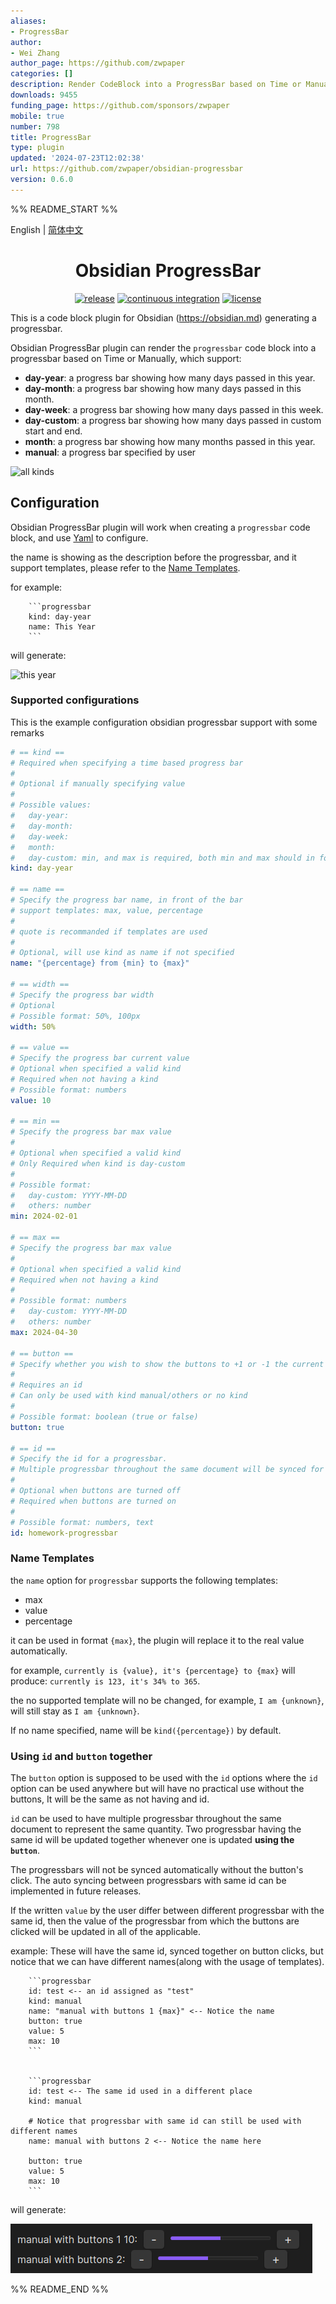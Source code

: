 ```yaml
---
aliases:
- ProgressBar
author:
- Wei Zhang
author_page: https://github.com/zwpaper
categories: []
description: Render CodeBlock into a ProgressBar based on Time or Manually.
downloads: 9455
funding_page: https://github.com/sponsors/zwpaper
mobile: true
number: 798
title: ProgressBar
type: plugin
updated: '2024-07-23T12:02:38'
url: https://github.com/zwpaper/obsidian-progressbar
version: 0.6.0
---
```


%% README_START %%

English | [简体中文](./README.zh-CN.md)

<h1 align="center">Obsidian ProgressBar</h1>

<p align=center>
<a href="https://github.com/zwpaper/obsidian-progressbar/releases/latest"><img src="https://img.shields.io/github/v/release/zwpaper/obsidian-progressbar" alt="release" /></a>
<a href="https://github.com/zwpaper/obsidian-progressbar/actions/workflows/ci.yml"><img alt="continuous integration" src="https://github.com/zwpaper/obsidian-progressbar/actions/workflows/ci.yml/badge.svg"></a>
<a href="https://opensource.org/licenses/Apache-2.0">
<img src="https://img.shields.io/badge/License-Apache%202.0-blue.svg" alt="license" />
</a>
</p>

This is a code block plugin for Obsidian (https://obsidian.md) generating a progressbar.

Obsidian ProgressBar plugin can render the `progressbar` code block
into a progressbar based on Time or Manually,
which support:
- **day-year**: a progress bar showing how many days passed in this year.
- **day-month**: a progress bar showing how many days passed in this month.
- **day-week**: a progress bar showing how many days passed in this week.
- **day-custom**: a progress bar showing how many days passed in custom start and end.
- **month**: a progress bar showing how many months passed in this year.
- **manual**: a progress bar specified by user

![all kinds](https://raw.githubusercontent.com/zwpaper/obsidian-progressbar/HEAD/images/all-kinds.jpg)

## Configuration

Obsidian ProgressBar plugin will work when creating a `progressbar` code block,
and use [Yaml](https://yaml.org/) to configure.

the name is showing as the description before the progressbar,
and it support templates, please refer to the [Name Templates](#name-templates).

for example:

```
    ```progressbar
    kind: day-year
    name: This Year
    ```
```

will generate:

![this year](https://raw.githubusercontent.com/zwpaper/obsidian-progressbar/HEAD/images/this-year.jpg)

### Supported configurations

This is the example configuration obsidian progressbar support with some remarks

``` yaml
# == kind ==
# Required when specifying a time based progress bar
#
# Optional if manually specifying value
#
# Possible values:
#   day-year:
#   day-month:
#   day-week:
#   month:
#   day-custom: min, and max is required, both min and max should in format: YYYY-MM-DD
kind: day-year

# == name ==
# Specify the progress bar name, in front of the bar
# support templates: max, value, percentage
#
# quote is recommanded if templates are used
#
# Optional, will use kind as name if not specified
name: "{percentage} from {min} to {max}"

# == width ==
# Specify the progress bar width
# Optional
# Possible format: 50%, 100px
width: 50%

# == value ==
# Specify the progress bar current value
# Optional when specified a valid kind
# Required when not having a kind
# Possible format: numbers
value: 10

# == min ==
# Specify the progress bar max value
#
# Optional when specified a valid kind
# Only Required when kind is day-custom
#
# Possible format:
#   day-custom: YYYY-MM-DD
#   others: number
min: 2024-02-01

# == max ==
# Specify the progress bar max value
#
# Optional when specified a valid kind
# Required when not having a kind
#
# Possible format: numbers
#   day-custom: YYYY-MM-DD
#   others: number
max: 2024-04-30

# == button ==
# Specify whether you wish to show the buttons to +1 or -1 the current value
#
# Requires an id
# Can only be used with kind manual/others or no kind
#
# Possible format: boolean (true or false)
button: true

# == id ==
# Specify the id for a progressbar. 
# Multiple progressbar throughout the same document will be synced for buttons
#
# Optional when buttons are turned off
# Required when buttons are turned on
#
# Possible format: numbers, text
id: homework-progressbar
```


### Name Templates

the `name` option for `progressbar` supports the following templates:
- max
- value
- percentage

it can be used in format `{max}`,
the plugin will replace it to the real value automatically.

for example, `currently is {value}, it's {percentage} to {max}`
will produce: `currently is 123, it's 34% to 365`.

the no supported template will no be changed, for example, `I am {unknown}`,
will still stay as `I am {unknown}`.

If no name specified, name will be `kind({percentage})` by default.

### Using `id` and `button` together
The `button` option is supposed to be used with the `id` options where the `id` option can be used anywhere but will have no practical use without the buttons, It will be the same as not having and id.

`id` can be used to have multiple progressbar throughout the same document to represent the same quantity. Two progressbar having the same id will be updated together whenever one is updated **using the `button`**.

The progressbars will not be synced automatically without the button's click. The auto syncing between progressbars with same id can be implemented in future releases.

If the written `value` by the user differ between different progressbar with the same id, then the value of the progressbar from which the buttons are clicked will be updated in all of the applicable.

example:
These will have the same id, synced together on button clicks, but notice that we can have different names(along with the usage of templates).
```
    ```progressbar
    id: test <-- an id assigned as "test"
    kind: manual
    name: "manual with buttons 1 {max}" <-- Notice the name
    button: true
    value: 5
    max: 10
    ```


    ```progressbar
    id: test <-- The same id used in a different place
    kind: manual
    
    # Notice that progressbar with same id can still be used with different names
    name: manual with buttons 2 <-- Notice the name here

    button: true
    value: 5
    max: 10
    ```
```
will generate:

![alt text](https://raw.githubusercontent.com/zwpaper/obsidian-progressbar/HEAD/images/Manual%20with%20buttons.png)

%% README_END %%
